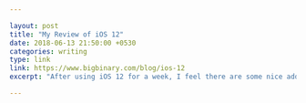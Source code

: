 ```yaml
---

layout: post
title: "My Review of iOS 12"
date: 2018-06-13 21:50:00 +0530
categories: writing
type: link
link: https://www.bigbinary.com/blog/ios-12
excerpt: "After using iOS 12 for a week, I feel there are some nice additions. The features that I'm enjoying the most are Grouped notifications, App limits and the performance improvements. But I still feel these could've been implemented better. Also Apple could've done a lot more, but I guess they're planning for later, hopefully that'll be iOS 13."

---
```

